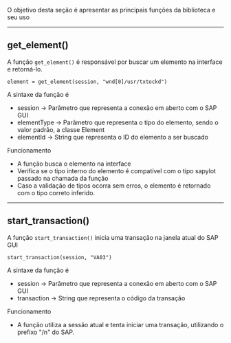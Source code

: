 O objetivo desta seção é apresentar as principais funções da biblioteca e seu uso

---

## get_element()
A função ``get_element()`` é responsável por buscar um elemento na interface e retorná-lo. 
```{.py3}
element = get_element(session, "wnd[0]/usr/txtockd")

```
A sintaxe da função é

- session -> Parâmetro que representa a conexão em aberto com o SAP GUI
- elementType -> Parâmetro que representa o tipo do elemento, sendo o valor padrão, a classe Element
- elementId -> String que representa o ID do elemento a ser buscado

Funcionamento

- A função busca o elemento na interface
- Verifica se o tipo interno do elemento é compatível com o tipo sapylot passado na chamada da função
- Caso a validação de tipos ocorra sem erros, o elemento é retornado com o tipo correto inferido.

---

## start_transaction()
A função ``start_transaction()`` inicia uma transação na janela atual do SAP GUI 
```{.py3}
start_transaction(session, "VA03")
```
A sintaxe da função é

- session -> Parâmetro que representa a conexão em aberto com o SAP GUI
- transaction -> String que representa o código da transação

Funcionamento

- A função utiliza a sessão atual e tenta iniciar uma transação, utilizando o prefixo "/n" do SAP.